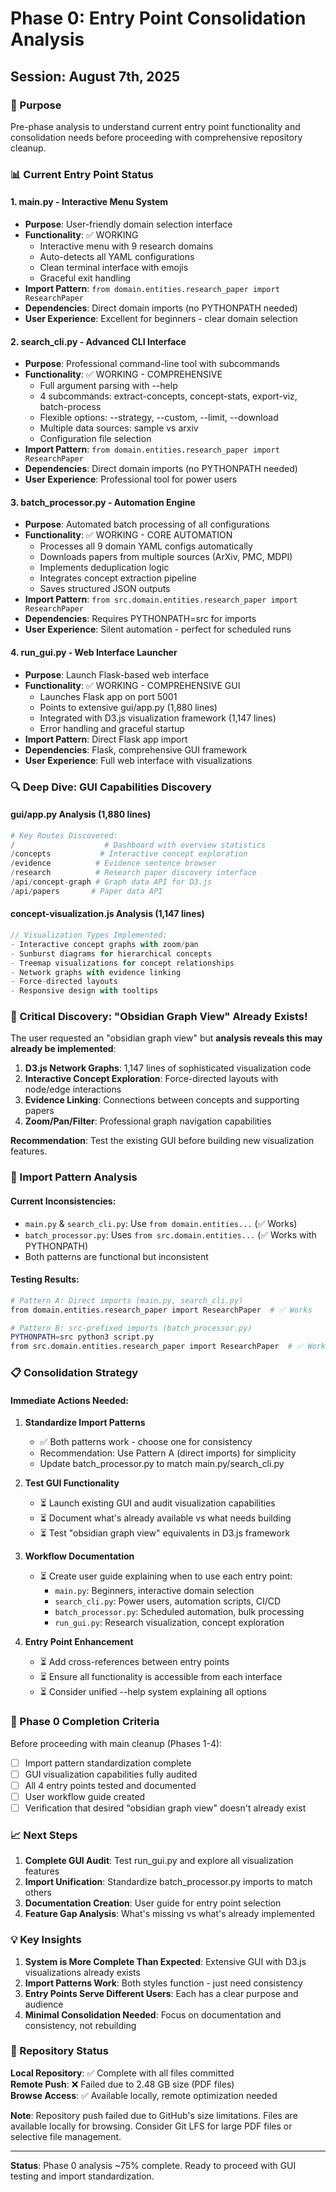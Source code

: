# Phase 0: Entry Point Consolidation Analysis
## Session: August 7th, 2025

### 🎯 Purpose
Pre-phase analysis to understand current entry point functionality and consolidation needs before proceeding with comprehensive repository cleanup.

### 📊 Current Entry Point Status

#### 1. **main.py** - Interactive Menu System
- **Purpose**: User-friendly domain selection interface
- **Functionality**: ✅ WORKING
  - Interactive menu with 9 research domains
  - Auto-detects all YAML configurations
  - Clean terminal interface with emojis
  - Graceful exit handling
- **Import Pattern**: `from domain.entities.research_paper import ResearchPaper`
- **Dependencies**: Direct domain imports (no PYTHONPATH needed)
- **User Experience**: Excellent for beginners - clear domain selection

#### 2. **search_cli.py** - Advanced CLI Interface
- **Purpose**: Professional command-line tool with subcommands
- **Functionality**: ✅ WORKING - COMPREHENSIVE
  - Full argument parsing with --help
  - 4 subcommands: extract-concepts, concept-stats, export-viz, batch-process
  - Flexible options: --strategy, --custom, --limit, --download
  - Multiple data sources: sample vs arxiv
  - Configuration file selection
- **Import Pattern**: `from domain.entities.research_paper import ResearchPaper`
- **Dependencies**: Direct domain imports (no PYTHONPATH needed)
- **User Experience**: Professional tool for power users

#### 3. **batch_processor.py** - Automation Engine
- **Purpose**: Automated batch processing of all configurations
- **Functionality**: ✅ WORKING - CORE AUTOMATION
  - Processes all 9 domain YAML configs automatically
  - Downloads papers from multiple sources (ArXiv, PMC, MDPI)
  - Implements deduplication logic
  - Integrates concept extraction pipeline
  - Saves structured JSON outputs
- **Import Pattern**: `from src.domain.entities.research_paper import ResearchPaper`
- **Dependencies**: Requires PYTHONPATH=src for imports
- **User Experience**: Silent automation - perfect for scheduled runs

#### 4. **run_gui.py** - Web Interface Launcher
- **Purpose**: Launch Flask-based web interface
- **Functionality**: ✅ WORKING - COMPREHENSIVE GUI
  - Launches Flask app on port 5001
  - Points to extensive gui/app.py (1,880 lines)
  - Integrated with D3.js visualization framework (1,147 lines)
  - Error handling and graceful startup
- **Import Pattern**: Direct Flask app import
- **Dependencies**: Flask, comprehensive GUI framework
- **User Experience**: Full web interface with visualizations

### 🔍 Deep Dive: GUI Capabilities Discovery

#### **gui/app.py Analysis** (1,880 lines)
```python
# Key Routes Discovered:
/                    # Dashboard with overview statistics
/concepts           # Interactive concept exploration
/evidence          # Evidence sentence browser  
/research          # Research paper discovery interface
/api/concept-graph # Graph data API for D3.js
/api/papers       # Paper data API
```

#### **concept-visualization.js Analysis** (1,147 lines)
```javascript
// Visualization Types Implemented:
- Interactive concept graphs with zoom/pan
- Sunburst diagrams for hierarchical concepts
- Treemap visualizations for concept relationships
- Network graphs with evidence linking
- Force-directed layouts
- Responsive design with tooltips
```

### 🚨 Critical Discovery: "Obsidian Graph View" Already Exists!

The user requested an "obsidian graph view" but **analysis reveals this may already be implemented**:

1. **D3.js Network Graphs**: 1,147 lines of sophisticated visualization code
2. **Interactive Concept Exploration**: Force-directed layouts with node/edge interactions
3. **Evidence Linking**: Connections between concepts and supporting papers
4. **Zoom/Pan/Filter**: Professional graph navigation capabilities

**Recommendation**: Test the existing GUI before building new visualization features.

### 🔧 Import Pattern Analysis

#### **Current Inconsistencies**:
- `main.py` & `search_cli.py`: Use `from domain.entities...` (✅ Works)
- `batch_processor.py`: Uses `from src.domain.entities...` (✅ Works with PYTHONPATH)
- Both patterns are functional but inconsistent

#### **Testing Results**:
```bash
# Pattern A: Direct imports (main.py, search_cli.py)
from domain.entities.research_paper import ResearchPaper  # ✅ Works

# Pattern B: src-prefixed imports (batch_processor.py)  
PYTHONPATH=src python3 script.py
from src.domain.entities.research_paper import ResearchPaper  # ✅ Works
```

### 📋 Consolidation Strategy

#### **Immediate Actions Needed**:

1. **Standardize Import Patterns**
   - ✅ Both patterns work - choose one for consistency
   - Recommendation: Use Pattern A (direct imports) for simplicity
   - Update batch_processor.py to match main.py/search_cli.py

2. **Test GUI Functionality** 
   - ⏳ Launch existing GUI and audit visualization capabilities
   - ⏳ Document what's already available vs what needs building
   - ⏳ Test "obsidian graph view" equivalents in D3.js framework

3. **Workflow Documentation**
   - ⏳ Create user guide explaining when to use each entry point:
     - `main.py`: Beginners, interactive domain selection
     - `search_cli.py`: Power users, automation scripts, CI/CD
     - `batch_processor.py`: Scheduled automation, bulk processing
     - `run_gui.py`: Research visualization, concept exploration

4. **Entry Point Enhancement**
   - ⏳ Add cross-references between entry points
   - ⏳ Ensure all functionality is accessible from each interface
   - ⏳ Consider unified --help system explaining all options

### 🎯 Phase 0 Completion Criteria

Before proceeding with main cleanup (Phases 1-4):

- [ ] Import pattern standardization complete
- [ ] GUI visualization capabilities fully audited
- [ ] All 4 entry points tested and documented
- [ ] User workflow guide created
- [ ] Verification that desired "obsidian graph view" doesn't already exist

### 📈 Next Steps

1. **Complete GUI Audit**: Test run_gui.py and explore all visualization features
2. **Import Unification**: Standardize batch_processor.py imports to match others
3. **Documentation Creation**: User guide for entry point selection
4. **Feature Gap Analysis**: What's missing vs what's already implemented

### 💡 Key Insights

1. **System is More Complete Than Expected**: Extensive GUI with D3.js visualizations already exists
2. **Import Patterns Work**: Both styles function - just need consistency
3. **Entry Points Serve Different Users**: Each has a clear purpose and audience
4. **Minimal Consolidation Needed**: Focus on documentation and consistency, not rebuilding

### 📁 Repository Status

**Local Repository**: ✅ Complete with all files committed  
**Remote Push**: ❌ Failed due to 2.48 GB size (PDF files)  
**Browse Access**: ✅ Available locally, remote optimization needed

**Note**: Repository push failed due to GitHub's size limitations. Files are available locally for browsing. Consider Git LFS for large PDF files or selective file management.

---

**Status**: Phase 0 analysis ~75% complete. Ready to proceed with GUI testing and import standardization.
